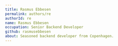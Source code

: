 ```yaml
---
title: Rasmus Ebbesen
permalink: authors/re
authorId: re
name: Rasmus Ebbesen
occupation: Senior Backend Developer
github: rasmusebbesen
about: Seasoned backend developer from Copenhagen.
---
```


